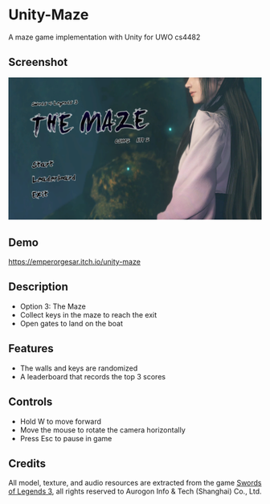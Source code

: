 # Unity-Maze
A maze game implementation with Unity for UWO cs4482

## Screenshot
![Image](https://github.com/EmperorGesar/Unity-Maze/blob/master/screenshot.png)

## Demo
https://emperorgesar.itch.io/unity-maze

## Description

- Option 3: The Maze
- Collect keys in the maze to reach the exit
- Open gates to land on the boat

## Features

- The walls and keys are randomized
- A leaderboard that records the top 3 scores

## Controls

- Hold W to move forward
- Move the mouse to rotate the camera horizontally
- Press Esc to pause in game

## Credits
All model, texture, and audio resources are extracted from the game [Swords of Legends 3](https://store.steampowered.com/app/994280/Gujian3/), all rights reserved to Aurogon Info & Tech (Shanghai) Co., Ltd.
